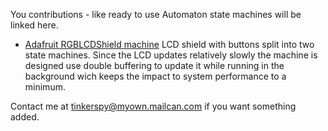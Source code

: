You contributions - like ready to use Automaton state machines will be linked here. 

  * [Adafruit RGBLCDShield machine](/tinkerspy/Automaton_Adafruit_RGBLCDShield) LCD shield with buttons split into two state machines. Since the LCD updates relatively slowly the machine is designed use double buffering to update it while running in the background wich keeps the impact to system performance to a minimum.

Contact me at tinkerspy@myown.mailcan.com if you want something added.
